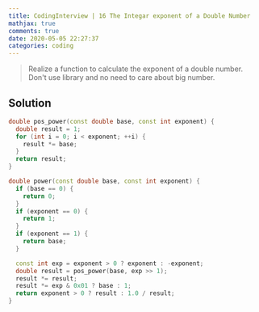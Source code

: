 ```yaml
---
title: CodingInterview | 16 The Integar exponent of a Double Number
mathjax: true
comments: true
date: 2020-05-05 22:27:37
categories: coding
---
```


> Realize a function to calculate the exponent of a double number. Don't use library and no need to care about big number.

## Solution
```C++
double pos_power(const double base, const int exponent) {
  double result = 1;
  for (int i = 0; i < exponent; ++i) {
    result *= base;
  }
  return result;
}

double power(const double base, const int exponent) {
  if (base == 0) {
    return 0;
  }
  if (exponent == 0) {
    return 1;
  }
  if (exponent == 1) {
    return base;
  }

  const int exp = exponent > 0 ? exponent : -exponent;
  double result = pos_power(base, exp >> 1);
  result *= result;
  result *= exp & 0x01 ? base : 1;
  return exponent > 0 ? result : 1.0 / result;
}
```

